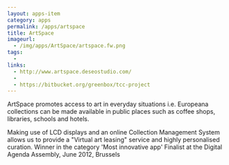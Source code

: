 ```yaml
---
layout: apps-item
category: apps
permalink: /apps/artspace
title: ArtSpace
imageurl:
  - /img/apps/ArtSpace/artspace.fw.png
tags:
  - 
links:
  - http://www.artspace.deseostudio.com/
  - 
  - https://bitbucket.org/greenbox/tcc-project
---
```


ArtSpace promotes access to art in everyday situations i.e. Europeana collections can be made available in public places such as coffee shops, libraries, schools and hotels.

Making use of LCD displays and an online Collection Management System allows us to provide a "Virtual art leasing" service and highly personalised curation. Winner in the category 'Most innovative app'
Finalist at the Digital Agenda Assembly, June 2012, Brussels
